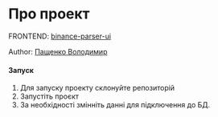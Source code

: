 # Про проект

FRONTEND: [binance-parser-ui](https://github.com/GoITteacher/binance-parser-ui)

Author: [Пащенко Володимир](https://github.com/GoITteacher)

#### Запуск

1. Для запуску проекту склонуйте репозиторій
2. Запустіть проєкт
3. За необхідності змінніть данні для підключення до БД.